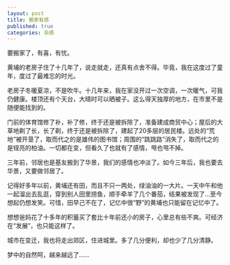 ```yaml
---
layout: post
title: 搬家有感
published: true
categories: 杂感 
---
```


要搬家了，有喜，有忧。

黄埔的老房子住了十几年了，说走就走，还真有点舍不得。毕竟，我在这度过了童年，度过了最难忘的时光。

老房子冬暖夏凉，不是吹牛。十几年来，我在家没开过一次空调，一次暖气，可我仍健康。楼顶还有个天台，大晴时可以晒被子。这么得天独厚的地方，在市里不是随便能找到的。

门前的体育馆修了补，补了修，终于还是被拆除了，准备建成商贸中心；屋后的大草地剃了长，长了剃，终于还是被拆除了，建起了20多层的居民楼。远处的“荒地”被开垦了，取而代之的是雄伟的图书馆；周围的“跳跳路”消失了，取而代之的是锃亮的柏油。一切都在变，但看久了也就有了感情，甩也甩不掉。

三年前，邻居也是基友搬到了华景，我们的感情也冲淡了。如今三年后，我也要去华景，又要做邻居了。

记得好多年以前，黄埔还有田，而且不只一两处，绿油油的一大片。一天中午和他一起溜出去乱逛，穿到别人田里捞鱼，顺手牵羊了几个番茄，结果被发现了…至今想起仍想发笑。可惜，田早己不在了，记忆中很“野”的黄埔也只能留在记忆中了。

想想爸妈花了十多年的积蓄买了套比十年前还小的房子，心里总有些不爽。可经济在“发展”，也只能这样了。

城市在变迁，我也将走出郊区，住进城里。多了几分便利，却也少了几分清静。

梦中的自然呵，越来越远了……
